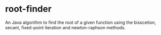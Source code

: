 # root-finder
An Java algorithm to find the root of a given function using the bisscetion, secant, fixed-point iteration and newton-raphson methods.

